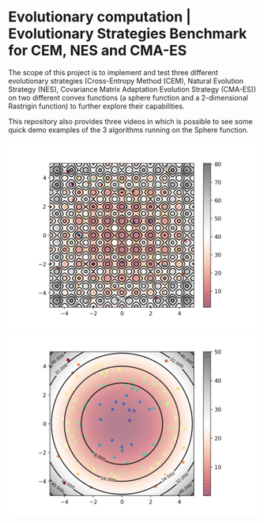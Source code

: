 # Evolutionary computation | Evolutionary Strategies Benchmark for CEM, NES and CMA-ES

The scope of this project is to implement and test three different evolutionary strategies (Cross-Entropy Method (CEM),  Natural Evolution Strategy (NES), Covariance Matrix Adaptation Evolution Strategy (CMA-ES)) on two different convex functions (a sphere function and a 2-dimensional Rastrigin function)  to further explore their capabilities.

This repository also provides three videos in which is possible to see some quick demo examples of the 3 algorithms running on the Sphere function.

![alt text](https://github.com/alexcaselli/Evolutionary-Strategies-Benchmark/blob/master/Images/Rastrigin_Samples.png)
![alt text](https://github.com/alexcaselli/Evolutionary-Strategies-Benchmark/blob/master/Images/Sphere_Samples.png)
